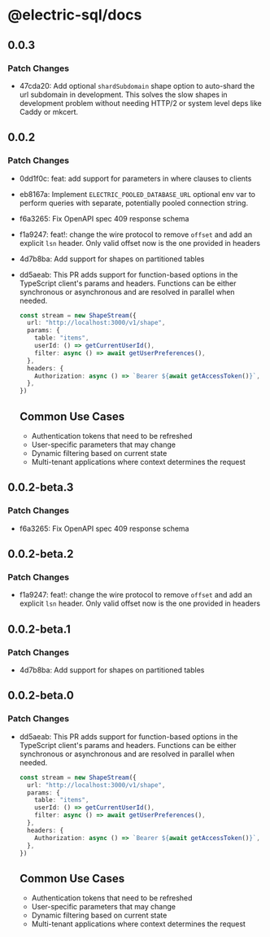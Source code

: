 # @electric-sql/docs

## 0.0.3

### Patch Changes

- 47cda20: Add optional `shardSubdomain` shape option to auto-shard the url subdomain in development. This solves the slow shapes in development problem without needing HTTP/2 or system level deps like Caddy or mkcert.

## 0.0.2

### Patch Changes

- 0dd1f0c: feat: add support for parameters in where clauses to clients
- eb8167a: Implement `ELECTRIC_POOLED_DATABASE_URL` optional env var to perform queries with separate, potentially pooled connection string.
- f6a3265: Fix OpenAPI spec 409 response schema
- f1a9247: feat!: change the wire protocol to remove `offset` and add an explicit `lsn` header. Only valid offset now is the one provided in headers
- 4d7b8ba: Add support for shapes on partitioned tables
- dd5aeab: This PR adds support for function-based options in the TypeScript client's params and headers. Functions can be either synchronous or asynchronous and are resolved in parallel when needed.

  ```typescript
  const stream = new ShapeStream({
    url: "http://localhost:3000/v1/shape",
    params: {
      table: "items",
      userId: () => getCurrentUserId(),
      filter: async () => await getUserPreferences(),
    },
    headers: {
      Authorization: async () => `Bearer ${await getAccessToken()}`,
    },
  })
  ```

  ## Common Use Cases
  - Authentication tokens that need to be refreshed
  - User-specific parameters that may change
  - Dynamic filtering based on current state
  - Multi-tenant applications where context determines the request

## 0.0.2-beta.3

### Patch Changes

- f6a3265: Fix OpenAPI spec 409 response schema

## 0.0.2-beta.2

### Patch Changes

- f1a9247: feat!: change the wire protocol to remove `offset` and add an explicit `lsn` header. Only valid offset now is the one provided in headers

## 0.0.2-beta.1

### Patch Changes

- 4d7b8ba: Add support for shapes on partitioned tables

## 0.0.2-beta.0

### Patch Changes

- dd5aeab: This PR adds support for function-based options in the TypeScript client's params and headers. Functions can be either synchronous or asynchronous and are resolved in parallel when needed.

  ```typescript
  const stream = new ShapeStream({
    url: "http://localhost:3000/v1/shape",
    params: {
      table: "items",
      userId: () => getCurrentUserId(),
      filter: async () => await getUserPreferences(),
    },
    headers: {
      Authorization: async () => `Bearer ${await getAccessToken()}`,
    },
  })
  ```

  ## Common Use Cases
  - Authentication tokens that need to be refreshed
  - User-specific parameters that may change
  - Dynamic filtering based on current state
  - Multi-tenant applications where context determines the request
